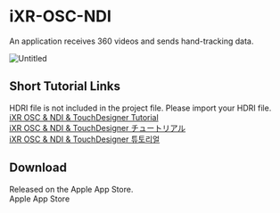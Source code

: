 # iXR-OSC-NDI
An application receives 360 videos and sends hand-tracking data.    

![Untitled](https://github.com/user-attachments/assets/c7b6e0f5-901b-481f-9a32-5da4ff8f3635)

## Short Tutorial Links
HDRI file is not included in the project file. Please import your HDRI file.    
<a href="https://www.gwangyulee.com/p/ixr-osc-ndi-tutorial-en.html" target="_blank">iXR OSC & NDI & TouchDesigner Tutorial</a>    
<a href="https://www.gwangyulee.com/p/ixr-osc-ndi-tutorial-jp.html" target="_blank">iXR OSC & NDI & TouchDesigner チュートリアル</a>    
<a href="https://www.gwangyulee.com/p/ixr-osc-ndi-tutorial-kr.html" target="_blank">iXR OSC & NDI & TouchDesigner 튜토리얼</a>    

## Download
Released on the Apple App Store.    
Apple App Store
